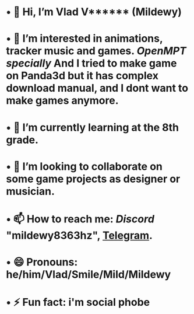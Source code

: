 # • 👋 Hi, I’m **Vlad** V****** **(Mildewy)**
# • 👀 I’m interested in **animations, tracker music and games**. ***OpenMPT specially*** And I tried to make game on Panda3d but it has complex download manual, and I dont want to make games anymore.
# • 🌱 I’m currently learning at the **8th grade.**
# • 💞️ I’m looking to collaborate on **some game projects as designer or musician.**
# • 📫 How to reach me: *Discord* **"mildewy8363hz"**, **[Telegram](t.me/@mildewy_suggest_bot)**.
# • 😄 Pronouns: **he/him/Vlad/Smile/Mild/Mildewy**
# • ⚡ Fun fact: i'm **social phobe**

<!---
vladmildewy/vladmildewy is a ✨ special ✨ repository because its `README.md` (this file) appears on your GitHub profile.
You can click the Preview link to take a look at your changes.
--->
